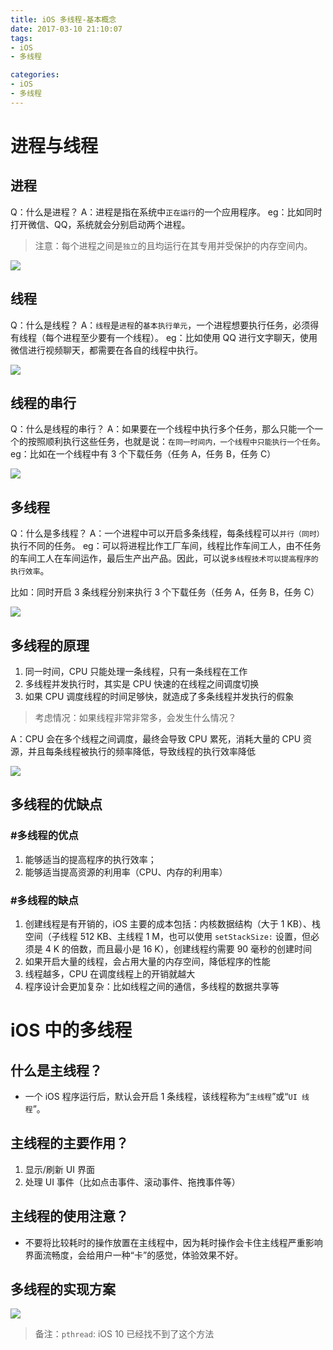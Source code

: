 ```yaml
---
title: iOS 多线程-基本概念 
date: 2017-03-10 21:10:07
tags:
- iOS
- 多线程

categories: 
- iOS
- 多线程
---
```


# 进程与线程
## 进程
Q：什么是进程？
A：进程是指在系统中`正在运行`的一个应用程序。
eg：比如同时打开微信、QQ，系统就会分别启动两个进程。
> 注意：每个进程之间是`独立`的且均运行在其专用并受保护的内存空间内。

![](https://liangjinggege.com/Snip20170316_4.png?imageView2/0/h/120/)

## 线程
Q：什么是线程？
A：`线程`是`进程`的`基本执行单元`，一个进程想要执行任务，必须得有线程（每个进程至少要有一个线程）。
eg：比如使用 QQ 进行文字聊天，使用微信进行视频聊天，都需要在各自的线程中执行。

![](https://liangjinggege.com/Snip20170316_3.png?imageView2/0/h/120/)
<!-- more -->
## 线程的串行
Q：什么是线程的串行？
A：如果要在一个线程中执行多个任务，那么只能一个一个的按照顺利执行这些任务，也就是说：`在同一时间内，一个线程中只能执行一个任务`。
eg：比如在一个线程中有 3 个下载任务（任务 A，任务 B，任务 C）

![](https://liangjinggege.com/Snip20170316_7.png?imageView2/0/h/250/)

## 多线程
Q：什么是多线程？
A：一个进程中可以开启多条线程，每条线程可以`并行（同时）`执行不同的任务。
eg：可以将进程比作工厂车间，线程比作车间工人，由不任务的车间工人在车间运作，最后生产出产品。因此，可以说`多线程技术可以提高程序的执行效率`。

比如：同时开启 3 条线程分别来执行 3 个下载任务（任务 A，任务 B，任务 C）

![](https://liangjinggege.com/Snip20170316_8.png?imageView2/0/h/170/)


## 多线程的原理

1. 同一时间，CPU 只能处理一条线程，只有一条线程在工作
2. 多线程并发执行时，其实是 CPU 快速的在线程之间调度切换
3. 如果 CPU 调度线程的时间足够快，就造成了多条线程并发执行的假象

>考虑情况：如果线程非常非常多，会发生什么情况？

A：CPU 会在多个线程之间调度，最终会导致 CPU 累死，消耗大量的 CPU 资源，并且每条线程被执行的频率降低，导致线程的执行效率降低

![](https://liangjinggege.com/Snip20170316_9.png?imageView2/0/h/170/)

## 多线程的优缺点
### #多线程的优点
1. 能够适当的提高程序的执行效率；
2. 能够适当提高资源的利用率（CPU、内存的利用率）

### #多线程的缺点
1. 创建线程是有开销的，iOS 主要的成本包括：内核数据结构（大于 1 KB）、栈空间（子线程 512 KB、主线程 1 M，也可以使用 `setStackSize:` 设置，但必须是 4 K 的倍数，而且最小是 16 K），创建线程约需要 90 毫秒的创建时间
2. 如果开启大量的线程，会占用大量的内存空间，降低程序的性能
3. 线程越多，CPU 在调度线程上的开销就越大
4. 程序设计会更加复杂：比如线程之间的通信，多线程的数据共享等


# iOS 中的多线程
## 什么是主线程？
- 一个 iOS 程序运行后，默认会开启 1 条线程，该线程称为“`主线程`”或“`UI 线程`”。

## 主线程的主要作用？
1. 显示/刷新 UI 界面
2. 处理 UI 事件（比如点击事件、滚动事件、拖拽事件等）

## 主线程的使用注意？
- 不要将比较耗时的操作放置在主线程中，因为耗时操作会卡住主线程严重影响界面流畅度，会给用户一种“卡”的感觉，体验效果不好。

## 多线程的实现方案

![](https://liangjinggege.com/Snip20170316_10.png?imageView2/0/h/370/)

> 备注：`pthread`: iOS 10 已经找不到了这个方法 